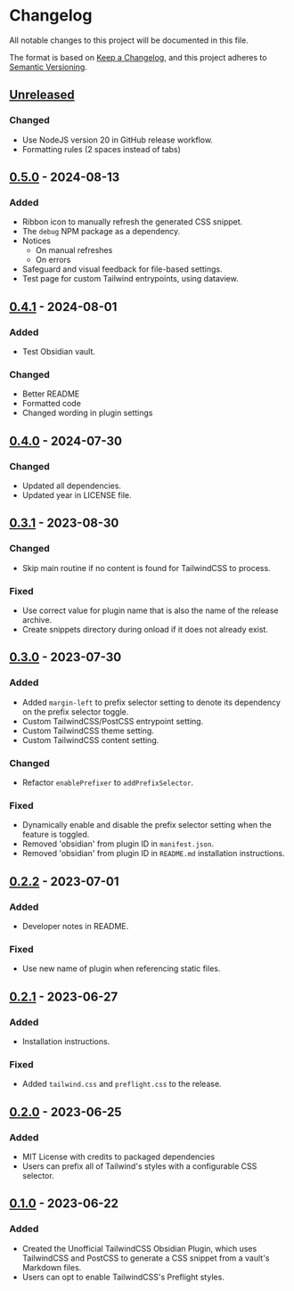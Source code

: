 # Changelog

All notable changes to this project will be documented in this file.

The format is based on [Keep a Changelog](https://keepachangelog.com/en/1.0.0/),
and this project adheres to
[Semantic Versioning](https://semver.org/spec/v2.0.0.html).

<!-- #### Subheading order reference -->
<!-- -   `Added` -->
<!-- -   `Changed` -->
<!-- -   `Deprecated` -->
<!-- -   `Removed` -->
<!-- -   `Fixed` -->
<!-- -   `Security` -->

## [Unreleased]

### Changed

- Use NodeJS version 20 in GitHub release workflow.
- Formatting rules (2 spaces instead of tabs)

## [0.5.0] - 2024-08-13

### Added

- Ribbon icon to manually refresh the generated CSS snippet.
- The `debug` NPM package as a dependency.
- Notices
  - On manual refreshes
  - On errors
- Safeguard and visual feedback for file-based settings.
- Test page for custom Tailwind entrypoints, using dataview.

## [0.4.1] - 2024-08-01

### Added

- Test Obsidian vault.

### Changed

- Better README
- Formatted code
- Changed wording in plugin settings

## [0.4.0] - 2024-07-30

### Changed

- Updated all dependencies.
- Updated year in LICENSE file.

## [0.3.1] - 2023-08-30

### Changed

- Skip main routine if no content is found for TailwindCSS to process.

### Fixed

- Use correct value for plugin name that is also the name of the release
  archive.
- Create snippets directory during onload if it does not already exist.

## [0.3.0] - 2023-07-30

### Added

- Added `margin-left` to prefix selector setting to denote its dependency on
  the prefix selector toggle.
- Custom TailwindCSS/PostCSS entrypoint setting.
- Custom TailwindCSS theme setting.
- Custom TailwindCSS content setting.

### Changed

- Refactor `enablePrefixer` to `addPrefixSelector`.

### Fixed

- Dynamically enable and disable the prefix selector setting when the feature
  is toggled.
- Removed 'obsidian' from plugin ID in `manifest.json`.
- Removed 'obsidian' from plugin ID in `README.md` installation instructions.

## [0.2.2] - 2023-07-01

### Added

- Developer notes in README.

### Fixed

- Use new name of plugin when referencing static files.

## [0.2.1] - 2023-06-27

### Added

- Installation instructions.

### Fixed

- Added `tailwind.css` and `preflight.css` to the release.

## [0.2.0] - 2023-06-25

### Added

- MIT License with credits to packaged dependencies
- Users can prefix all of Tailwind's styles with a configurable CSS selector.

## [0.1.0] - 2023-06-22

### Added

- Created the Unofficial TailwindCSS Obsidian Plugin, which uses TailwindCSS
  and PostCSS to generate a CSS snippet from a vault's Markdown files.
- Users can opt to enable TailwindCSS's Preflight styles.

[unreleased]: https://github.com/nicholas-wilcox/unofficial-tailwindcss-obsidian-plugin/compare/0.5.0...HEAD
[0.5.0]: https://github.com/nicholas-wilcox/unofficial-tailwindcss-obsidian-plugin/compare/0.4.1...0.5.0
[0.4.1]: https://github.com/nicholas-wilcox/unofficial-tailwindcss-obsidian-plugin/compare/0.4.0...0.4.1
[0.4.0]: https://github.com/nicholas-wilcox/unofficial-tailwindcss-obsidian-plugin/compare/0.3.1...0.4.0
[0.3.1]: https://github.com/nicholas-wilcox/unofficial-tailwindcss-obsidian-plugin/compare/0.3.0...0.3.1
[0.3.0]: https://github.com/nicholas-wilcox/unofficial-tailwindcss-obsidian-plugin/compare/0.2.2...0.3.0
[0.2.2]: https://github.com/nicholas-wilcox/unofficial-tailwindcss-obsidian-plugin/compare/0.2.1...0.2.2
[0.2.1]: https://github.com/nicholas-wilcox/unofficial-tailwindcss-obsidian-plugin/compare/0.2.0...0.2.1
[0.2.0]: https://github.com/nicholas-wilcox/unofficial-tailwindcss-obsidian-plugin/compare/0.1.0...0.2.0
[0.1.0]: https://github.com/nicholas-wilcox/unofficial-tailwindcss-obsidian-plugin/releases/tag/0.1.0
